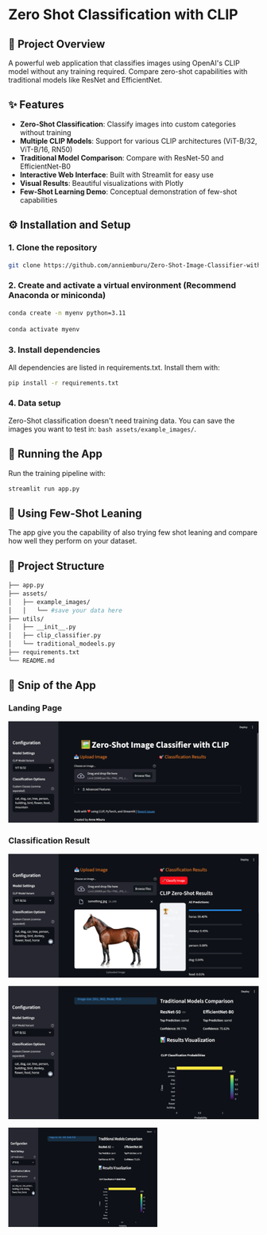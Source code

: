 # Zero Shot Classification with CLIP

## 📌 Project Overview  
A powerful web application that classifies images using OpenAI's CLIP model without any training required. Compare zero-shot capabilities with traditional models like ResNet and EfficientNet.

## ✨ Features
- **Zero-Shot Classification**: Classify images into custom categories without training
- **Multiple CLIP Models**: Support for various CLIP architectures (ViT-B/32, ViT-B/16, RN50)
- **Traditional Model Comparison**: Compare with ResNet-50 and EfficientNet-B0
- **Interactive Web Interface**: Built with Streamlit for easy use
- **Visual Results**: Beautiful visualizations with Plotly
- **Few-Shot Learning Demo**: Conceptual demonstration of few-shot capabilities

## ⚙️ Installation and Setup  

### 1. Clone the repository
```bash
git clone https://github.com/anniemburu/Zero-Shot-Image-Classifier-with-CLIP
```

### 2. Create and activate a virtual environment (Recommend Anaconda or miniconda)
```bash
conda create -n myenv python=3.11

conda activate myenv
```

### 3. Install dependencies

All dependencies are listed in requirements.txt. Install them with:

```bash
pip install -r requirements.txt
```

### 4. Data setup

Zero-Shot classification doesn't need training data. You can save the images you want to test in:
```bash assets/example_images/```. 

## 🚀 Running the App 

Run the training pipeline with:

```bash
streamlit run app.py 
```

## 🚀 Using Few-Shot Leaning
The app give you the capability of also trying few shot leaning and compare how well they perform on your dataset. 


## 📂 Project Structure

```bash
├── app.py
├── assets/
│   ├── example_images/
│   │   └── #save your data here
├── utils/
│   ├── __init__.py
│   ├── clip_classifier.py
│   └── traditional_modeels.py               
├── requirements.txt
└── README.md

```

## 🔎 Snip of the App
### Landing Page
![Landing Page](./assets/app/landing_page.png)

### Classification Result

![Logo](./assets/app/classification_1.png)

![Logo](./assets/app/classification_2.png)

<img src="./assets/app/classification_2.png" alt="Alt text" width="300" height="200">
